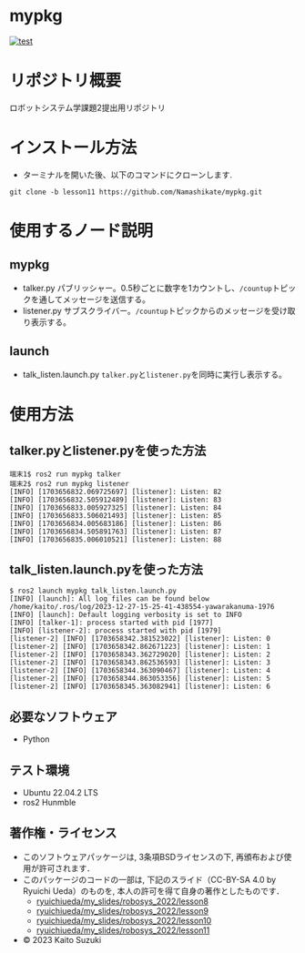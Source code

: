# mypkg
[![test](https://github.com/Namashikate/mypkg/actions/workflows/test.yml/badge.svg?branch=lesson11)](https://github.com/Namashikate/mypkg/actions/workflows/test.yml)

# リポジトリ概要
ロボットシステム学課題2提出用リポジトリ

# インストール方法
* ターミナルを開いた後、以下のコマンドにクローンします.

``` 
git clone -b lesson11 https://github.com/Namashikate/mypkg.git 
```
# 使用するノード説明
## mypkg
* talker.py
パブリッシャー。0.5秒ごとに数字を1カウントし、`/countup`トピックを通してメッセージを送信する。
* listener.py
サブスクライバー。`/countup`トピックからのメッセージを受け取り表示する。
## launch
* talk_listen.launch.py
`talker.py`と`listener.py`を同時に実行し表示する。

# 使用方法
## talker.pyとlistener.pyを使った方法

```
端末1$ ros2 run mypkg talker
端末2$ ros2 run mypkg listener
[INFO] [1703656832.069725697] [listener]: Listen: 82
[INFO] [1703656832.505912489] [listener]: Listen: 83
[INFO] [1703656833.005927325] [listener]: Listen: 84
[INFO] [1703656833.506021493] [listener]: Listen: 85
[INFO] [1703656834.005683186] [listener]: Listen: 86
[INFO] [1703656834.505891763] [listener]: Listen: 87
[INFO] [1703656835.006010521] [listener]: Listen: 88
```
## talk_listen.launch.pyを使った方法
```
$ ros2 launch mypkg talk_listen.launch.py
[INFO] [launch]: All log files can be found below /home/kaito/.ros/log/2023-12-27-15-25-41-438554-yawarakanuma-1976
[INFO] [launch]: Default logging verbosity is set to INFO
[INFO] [talker-1]: process started with pid [1977]
[INFO] [listener-2]: process started with pid [1979]
[listener-2] [INFO] [1703658342.381523022] [listener]: Listen: 0
[listener-2] [INFO] [1703658342.862671223] [listener]: Listen: 1
[listener-2] [INFO] [1703658343.362729020] [listener]: Listen: 2
[listener-2] [INFO] [1703658343.862536593] [listener]: Listen: 3
[listener-2] [INFO] [1703658344.363090467] [listener]: Listen: 4
[listener-2] [INFO] [1703658344.863053356] [listener]: Listen: 5
[listener-2] [INFO] [1703658345.363082941] [listener]: Listen: 6
```
## 必要なソフトウェア
* Python

## テスト環境
* Ubuntu 22.04.2 LTS
* ros2 Hunmble

## 著作権・ライセンス
* このソフトウェアパッケージは, 3条項BSDライセンスの下, 再頒布および使用が許可されます．
* このパッケージのコードの一部は, 下記のスライド（CC-BY-SA 4.0 by Ryuichi Ueda）のものを, 本人の許可を得て自身の著作としたものです．
   * [ryuichiueda/my_slides/robosys_2022/lesson8](https://ryuichiueda.github.io/my_slides/robosys_2022/lesson8.html#/)
   * [ryuichiueda/my_slides/robosys_2022/lesson9](https://ryuichiueda.github.io/my_slides/robosys_2022/lesson9.html#/)
   * [ryuichiueda/my_slides/robosys_2022/lesson10](https://ryuichiueda.github.io/my_slides/robosys_2022/lesson10.html#/)
   * [ryuichiueda/my_slides/robosys_2022/lesson11](https://ryuichiueda.github.io/my_slides/robosys_2022/lesson11.html#/)
* © 2023 Kaito Suzuki
